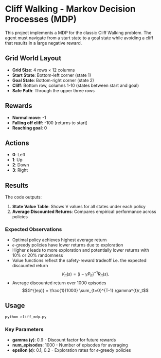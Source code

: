 # Cliff Walking - Markov Decision Processes (MDP)

This project implements a MDP for the classic Cliff Walking problem. The agent must navigate from a start state to a goal state while avoiding a cliff that results in a large negative reward.

## Grid World Layout

- **Grid Size**: 4 rows × 12 columns
- **Start State**: Bottom-left corner (state 1)
- **Goal State**: Bottom-right corner (state 2)
- **Cliff**: Bottom row, columns 1-10 (states between start and goal)
- **Safe Path**: Through the upper three rows

## Rewards

- **Normal move**: -1
- **Falling off cliff**: -100 (returns to start)
- **Reaching goal**: 0

## Actions

- **0**: Left
- **1**: Up
- **2**: Down
- **3**: Right

## Results

The code outputs:

1. **State Value Table**: Shows V values for all states under each policy
2. **Average Discounted Returns**: Compares empirical performance across policies

### Expected Observations

- Optimal policy achieves highest average return
- $\epsilon$-greedy policies have lower returns due to exploration
- Higher $\epsilon$ leads to more exploration and potentially lower returns with 10% or 20% randomness
- Value functions reflect the safety-reward tradeoff i.e. the expected discounted return
$$ V_{\pi}(s) = (I - \gamma P_{\pi})^{-1}R_{\pi}(s).$$
- Average discounted return over 1000 episodes
$$G^{(ep)} = \frac{1}{1000} \sum_{t=0}^{T-1} \gamma^{t}r_t$$

## Usage

```python
python cliff_mdp.py
```

### Key Parameters

- **gamma $(\gamma)$**: 0.9 - Discount factor for future rewards
- **num_episodes**: 1000 - Number of episodes for averaging
- **epsilon $(\epsilon)$**: 0.1, 0.2 - Exploration rates for $\epsilon$-greedy policies
  